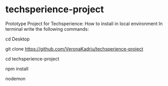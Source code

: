 # techsperience-project
Prototype Project for Techsperience:
How to install in local environment
In terminal write the following commands:

cd Desktop

git clone https://github.com/VeronaKadriu/techsperience-project

cd techsperience-project

npm install

nodemon
